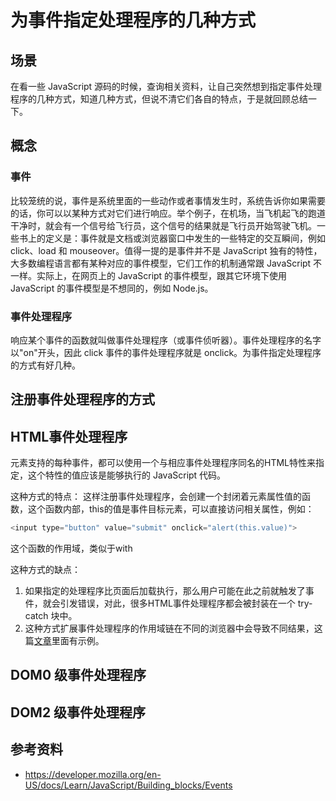 # 为事件指定处理程序的几种方式
## 场景
在看一些 JavaScript 源码的时候，查询相关资料，让自己突然想到指定事件处理程序的几种方式，知道几种方式，但说不清它们各自的特点，于是就回顾总结一下。

## 概念
### 事件
比较笼统的说，事件是系统里面的一些动作或者事情发生时，系统告诉你如果需要的话，你可以以某种方式对它们进行响应。举个例子，在机场，当飞机起飞的跑道干净时，就会有一个信号给飞行员，这个信号的结果就是飞行员开始驾驶飞机。一些书上的定义是：事件就是文档或浏览器窗口中发生的一些特定的交互瞬间，例如 click、load 和 mouseover。值得一提的是事件并不是 JavaScript 独有的特性，大多数编程语言都有某种对应的事件模型，它们工作的机制通常跟 JavaScript 不一样。实际上，在网页上的 JavaScript 的事件模型，跟其它环境下使用 JavaScript 的事件模型是不想同的，例如 Node.js。
### 事件处理程序
响应某个事件的函数就叫做事件处理程序（或事件侦听器）。事件处理程序的名字以"on"开头，因此 click 事件的事件处理程序就是 onclick。为事件指定处理程序的方式有好几种。

## 注册事件处理程序的方式
## HTML事件处理程序
元素支持的每种事件，都可以使用一个与相应事件处理程序同名的HTML特性来指定，这个特性的值应该是能够执行的 JavaScript 代码。

这种方式的特点：
这样注册事件处理程序，会创建一个封闭着元素属性值的函数，这个函数内部，this的值是事件目标元素，可以直接访问相关属性，例如：
```javascript
<input type="button" value="submit" onclick="alert(this.value)">
```

这个函数的作用域，类似于with

这种方式的缺点：
1. 如果指定的处理程序比页面后加载执行，那么用户可能在此之前就触发了事件，就会引发错误，对此，很多HTML事件处理程序都会被封装在一个 try-catch 块中。
2. 这种方式扩展事件处理程序的作用域链在不同的浏览器中会导致不同结果，这篇[文章](http://www.jibbering.com/faq/names/event_handler.html)里面有示例。

## DOM0 级事件处理程序

## DOM2 级事件处理程序

## 参考资料
- https://developer.mozilla.org/en-US/docs/Learn/JavaScript/Building_blocks/Events